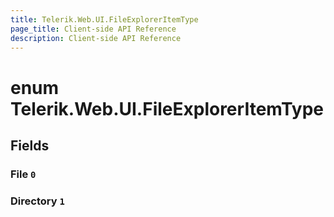 ```yaml
---
title: Telerik.Web.UI.FileExplorerItemType
page_title: Client-side API Reference
description: Client-side API Reference
---
```


# enum Telerik.Web.UI.FileExplorerItemType

## Fields

### File `0`

### Directory `1`



